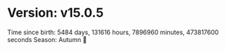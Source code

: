 # Version: v15.0.5
Time since birth: 5484 days, 131616 hours, 7896960 minutes, 473817600 seconds
Season: Autumn 🍁
